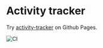# Activity tracker

Try [activity-tracker](https://jolshin.github.io/activity-tracker) on Github Pages.

![CI](https://github.com/jolshin/activity-tracker/actions/workflows/web.yml/badge.svg)
